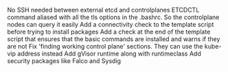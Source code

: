 No SSH needed between external etcd and controlplanes
ETCDCTL command aliased with all the tls options in the .bashrc. So the controlplane nodes can query it easily
Add a connectivity check to the template script before trying to install packages
Add a check at the end of the template script that ensures that the basic commands are installed and warns if they are not
Fix 'finding working control plane' sections. They can use the kube-vip address instead
Add gVisor runtime along with runtimeclass
Add security packages like Falco and Sysdig